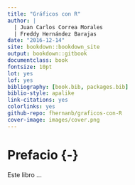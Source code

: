 ```yaml
--- 
title: "Gráficos con R"
author: |
  | Juan Carlos Correa Morales
  | Freddy Hernández Barajas
date: "2016-12-14"
site: bookdown::bookdown_site
output: bookdown::gitbook
documentclass: book
fontsize: 10pt
lot: yes
lof: yes
bibliography: [book.bib, packages.bib]
biblio-style: apalike
link-citations: yes
colorlinks: yes
github-repo: fhernanb/graficos-con-R
cover-image: images/cover.png
---
```



# Prefacio {-}

Este libro ... 
